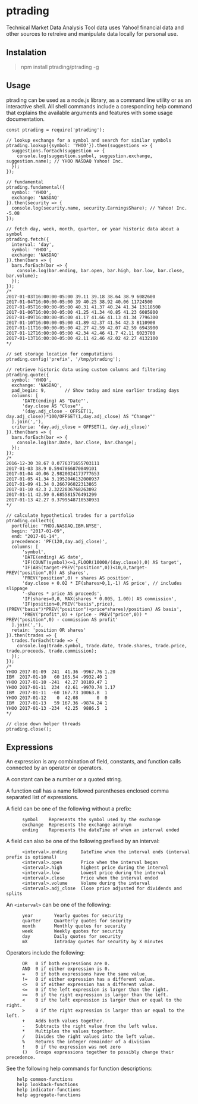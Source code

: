 # ptrading
Technical Market Data Analysis Tool data uses Yahoo! financial data and other
sources to retreive and manipulate data locally for personal use.

## Instalation

> npm install ptrading/ptrading -g

## Usage

ptrading can be used as a node.js library, as a command line utility or as an interactive shell. All shell commands include a coresponding help command that explains the available arguments and features with some usage documentation.

```
const ptrading = require('ptrading');

// lookup exchange for a symbol and search for similar symbols
ptrading.lookup({symbol: 'YHOO'}).then(suggestions => {
  suggestions.forEach(suggestion => {
    console.log(suggestion.symbol, suggestion.exchange, suggestion.name); // YHOO NASDAQ Yahoo! Inc.
  });
});

// fundamental
ptrading.fundamental({
  symbol: 'YHOO',
  exchange: 'NASDAQ'
}).then(security => {
  console.log(security.name, security.EarningsShare); // Yahoo! Inc. -5.08
});

// fetch day, week, month, quarter, or year historic data about a symbol
ptrading.fetch({
  interval: 'day',
  symbol: 'YHOO',
  exchange: 'NASDAQ'
}).then(bars => {
  bars.forEach(bar => {
    console.log(bar.ending, bar.open, bar.high, bar.low, bar.close, bar.volume);
  });
});
/*
2017-01-03T16:00:00-05:00 39.11 39.18 38.64 38.9 6082600
2017-01-04T16:00:00-05:00 39 40.25 38.92 40.06 11724500
2017-01-05T16:00:00-05:00 40.31 41.37 40.24 41.34 13118500
2017-01-06T16:00:00-05:00 41.25 41.34 40.85 41.23 6085800
2017-01-09T16:00:00-05:00 41.17 41.66 41.13 41.34 7796300
2017-01-10T16:00:00-05:00 41.89 42.37 41.54 42.3 8110900
2017-01-11T16:00:00-05:00 42.27 42.59 42.07 42.59 6943900
2017-01-12T16:00:00-05:00 42.34 42.46 41.7 42.11 6023700
2017-01-13T16:00:00-05:00 42.11 42.46 42.02 42.27 4132100
*/

// set storage location for computations
ptrading.config('prefix', '/tmp/ptrading');

// retrieve historic data using custom columns and filtering
ptrading.quote({
  symbol: 'YHOO',
  exchange: 'NASDAQ',
  pad_begin: 9,       // Show today and nine earlier trading days
  columns: [
      'DATE(ending) AS "Date"',
      'day.close AS "Close"',
      '(day.adj_close - OFFSET(1, day.adj_close))*100/OFFSET(1,day.adj_close) AS "Change"'
  ].join(','),
  criteria: 'day.adj_close > OFFSET(1, day.adj_close)'
}).then(bars => {
  bars.forEach(bar => {
    console.log(bar.Date, bar.Close, bar.Change);
  });
});
/*
2016-12-30 38.67 0.0776371655703111
2017-01-03 38.9 0.5947866870849101
2017-01-04 40.06 2.9820024173777653
2017-01-05 41.34 3.1952046132000937
2017-01-09 41.34 0.266796022313865
2017-01-10 42.3 2.3222036768263092
2017-01-11 42.59 0.685581576491299
2017-01-13 42.27 0.3799548710530931
*/

// calculate hypothetical trades for a portfolio
ptrading.collect({
  portfolio: 'YHOO.NASDAQ,IBM.NYSE',
  begin: "2017-01-09",
  end: "2017-01-14",
  precedence: 'PF(120,day.adj_close)',
  columns: [
      'symbol',
      'DATE(ending) AS date',
      'IF(COUNT(symbol)<=1,FLOOR(10000/(day.close)),0) AS target',
      'IF(ABS(target-PREV("position",0))<10,0,target-PREV("position",0)) AS shares',
      'PREV("position",0) + shares AS position',
      'day.close + 0.02 * IF(shares>0,1,-1) AS price', // includes slippage
      '-shares * price AS proceeds',
      'IF(shares=0,0, MAX(shares * 0.005, 1.00)) AS commission',
      'IF(position=0,PREV("basis",price),(PREV("basis")*PREV("position")+price*shares)/position) AS basis',
      'PREV("profit",0) + (price - PREV("price",0)) * PREV("position",0) - commission AS profit'
  ].join(','),
  retain: 'position OR shares'
}).then(trades => {
  trades.forEach(trade => {
    console.log(trade.symbol, trade.date, trade.shares, trade.price, trade.proceeds, trade.commission);
  });
});
/*
YHOO 2017-01-09  241  41.36 -9967.76 1.20
IBM  2017-01-10   60 165.54 -9932.40 1
YHOO 2017-01-10 -241  42.27 10189.47 1
YHOO 2017-01-11  234  42.61 -9970.74 1.17
IBM  2017-01-11  -60 167.73 10063.8  1
YHOO 2017-01-12    0  42.08       0  0
IBM  2017-01-13   59 167.36 -9874.24 1
YHOO 2017-01-13 -234  42.25  9886.5  1
*/

// close down helper threads
ptrading.close();
```

## Expressions ##
An expression is any combination of field, constants, and function calls connected by an operator or operators.

A constant can be a number or a quoted string.

A function call has a name followed parentheses enclosed comma separated list of expressions.

A field can be one of the following without a prefix:

```
      symbol    Represents the symbol used by the exchange
      exchange  Represents the exchange acronym
      ending    Represents the dateTime of when an interval ended
```
A field can also be one of the following prefixed by an interval:

```
      <interval>.ending     DateTime when the interval ends (interval prefix is optional)
      <interval>.open       Price when the interval began
      <interval>.high       highest price during the interval
      <interval>.low        Lowest price during the interval
      <interval>.close      Price when the interval ended
      <interval>.volume     Volume during the interval
      <interval>.adj_close  Close price adjusted for dividends and splits
```
An `<interval>` can be one of the following:

```
      year        Yearly quotes for security
      quarter     Quarterly quotes for security
      month       Monthly quotes for security
      week        Weekly quotes for security
      day         Daily quotes for security
      mX          Intraday quotes for security by X minutes
```
Operators include the following:

```
      OR   0 if both expressions are 0.
      AND  0 if either expression is 0.
      =    0 if both expressions have the same value.
      !=   0 if either expression has a different value.
      <>   0 if either expression has a different value.
      <=   0 if the left expression is larger than the right.
      >=   0 if the right expression is larger than the left.
      <    0 if the left expression is larger than or equal to the right.
      >    0 if the right expression is larger than or equal to the left.
      +    Adds both values together.
      -    Subtracts the right value from the left value.
      *    Multiples the values together.
      /    Divides the right values into the left value.
      %    Returns the integer remainder of a division
      !    0 if the expression was not zero
      ()   Groups expressions together to possibly change their precedence.
```
See the following help commands for function descriptions:
```
    help common-functions  
    help lookback-functions  
    help indicator-functions  
    help aggregate-functions  
```
